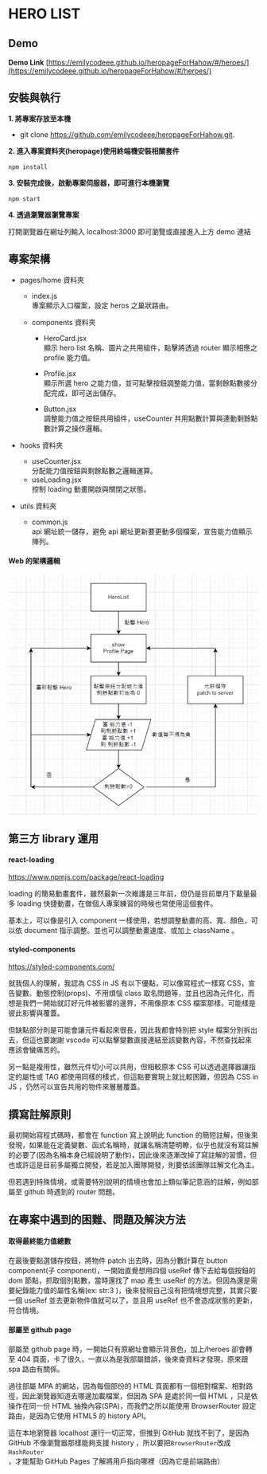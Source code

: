 # HERO LIST

## Demo

**Demo Link**
[https://emilycodeee.github.io/heropageForHahow/#/heroes/](https://emilycodeee.github.io/heropageForHahow/#/heroes/)

## 安裝與執行

**1. 將專案存放至本機**

- git clone https://github.com/emilycodeee/heropageForHahow.git.

**2. 進入專案資料夾(heropage)使用終端機安裝相關套件**

```
npm install
```

**3. 安裝完成後，啟動專案伺服器，即可進行本機瀏覽**

```
npm start
```

**4. 透過瀏覽器瀏覽專案**

打開瀏覽器在網址列輸入 localhost:3000 即可瀏覽或直接進入上方 demo 連結

## 專案架構

- pages/home 資料夾

  - index.js <br>
    專案顯示入口檔案，設定 heros 之巢狀路由。
  - components 資料夾<br>

    - HeroCard.jsx <br>
      顯示 hero list 名稱、圖片之共用組件，點擊將透過 router 顯示相應之 profile 能力值。
    - Profile.jsx<br>
      顯示所選 hero 之能力值，並可點擊按鈕調整能力值，當剩餘點數接分配完成，即可送出儲存。

    - Button.jsx<br>
      調整能力值之按鈕共用組件，useCounter 共用點數計算與連動剩餘點數計算之操作邏輯。

- hooks 資料夾

  - useCounter.jsx <br>
    分配能力值按鈕與剩餘點數之邏輯運算。
  - useLoading.jsx <br>
    控制 loading 動畫開啟與關閉之狀態。

- utils 資料夾
  - common.js <br>
    api 網址統一儲存，避免 api 網址更新要更動多個檔案，宣告能力值顯示陣列。

#### Web 的架構邏輯

![image](./src/readmeImg/web.jpg)

## 第三方 library 運用

#### react-loading

https://www.npmjs.com/package/react-loading

loading 的簡易動畫套件，雖然最新一次維護是三年前，但仍是目前單月下載量最多 loading 快捷動畫，在做個人專案練習的時候也常使用這個套件。

基本上，可以像是引入 component 一樣使用，若想調整動畫的高、寬、顏色，可以依 document 指示調整。並也可以調整動畫速度、或加上 className 。

#### styled-components

https://styled-components.com/

就我個人的理解，我認為 CSS in JS 有以下優點，可以像寫程式一樣寫 CSS，宣告變數、動態控制(props)、不用煩惱 class 取名問題等，並且也因為元件化，而想是我們一開始就訂好元件被影響的邊界，不用像原本 CSS 檔案那樣，可能樣是彼此影響與覆蓋。

但缺點部分則是可能會讓元件看起來很長，因此我都會特別把 style 檔案分別拆出去，但這也要謝謝 vscode 可以點擊變數直接連結至該變數內容，不然查找起來應該會蠻痛苦的。

另一點是複用性，雖然元件切小可以共用，但相較原本 CSS 可以透過選擇器讓指定的屬性或 TAG 都使用同樣的樣式，但這點要實現上就比較困難，但因為 CSS in JS ，仍然可以宣告共用的物件來層層覆蓋。

## 撰寫註解原則

最初開始寫程式碼時，都會在 function 寫上說明此 function 的簡短註解，但後來發現，如果能在定義變數、函式名稱時，就讓名稱清楚明瞭，似乎也就沒有寫註解的必要了(因為名稱本身已經說明了動作)，因此後來逐漸改掉了寫註解的習慣，但也或許這是目前多屬獨立開發，若是加入團隊開發，則要依該團隊註解文化為主。

但若遇到特殊情境，或需要特別說明的情境也會加上類似筆記意涵的註解，例如部屬至 github 時遇到的 router 問題。

## 在專案中遇到的困難、問題及解決方法

#### 取得最終能力值總數

在最後要點選儲存按鈕，將物件 patch 出去時，因為分數計算在 button component(子 component)，一開始直覺想用四個 useRef 傳下去給每個按鈕的 dom 節點，抓取個別點數，當時還找了 map 產生 useRef 的方法。但因為還是需要紀錄能力值的屬性名稱(ex: str:3 )，後來發現自己沒有把情境想完整，其實只要一個 useRef 並去更新物件值就可以了，並且用 useRef 也不會造成狀態的更新，符合情境。

#### 部屬至 github page

部屬至 github page 時，一開始只有原網址會顯示背景色，加上/heroes 卻會轉至 404 頁面，卡了很久，一直以為是我部屬錯誤，後來查資料才發現，原來跟 spa 路由有關係。

過往部屬 MPA 的網站，因為每個部份的 HTML 頁面都有一個相對檔案、相對路徑，因此瀏覽器知道去哪邊加載檔案，但因為 SPA 是處於同一個 HTML ，只是依操作在同一份 HTML 抽換內容(SPA)，而我們之所以能使用 BrowserRouter 設定路由，是因為它使用 HTML5 的 history API。

這在本地瀏覽器 localhost 運行一切正常，但推到 GitHub 就找不到了，是因為 GitHub 不像瀏覽器那樣能夠支援 history ，所以要把`BrowserRouter`改成`HashRouter` ，才能幫助 GitHub Pages 了解將用戶指向哪裡（因為它是前端路由）
